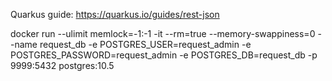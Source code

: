 Quarkus guide: https://quarkus.io/guides/rest-json

docker run --ulimit memlock=-1:-1 -it --rm=true --memory-swappiness=0 --name request_db -e POSTGRES_USER=request_admin -e POSTGRES_PASSWORD=request_admin -e POSTGRES_DB=request_db -p 9999:5432 postgres:10.5